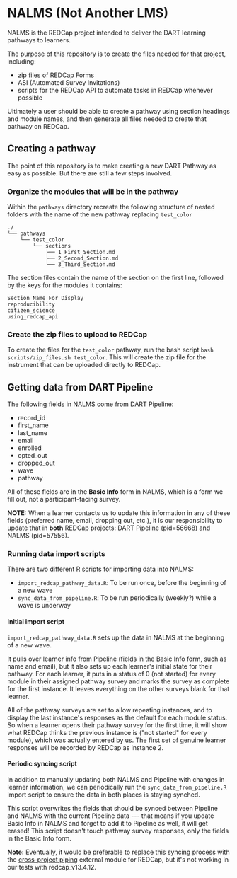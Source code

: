 # NALMS (Not Another LMS)
NALMS is the REDCap project intended to deliver the DART learning pathways to learners.

The purpose of this repository is to create the files needed for that project, including:
- zip files of REDCap Forms
- ASI (Automated Survey Invitations)
- scripts for the REDCap API to automate tasks in REDCap whenever possible

Ultimately a user should be able to create a pathway using section headings and module names, and then generate all files needed to create that pathway on REDCap.

## Creating a pathway

The point of this repository is to make creating a new DART Pathway as easy as possible. But there are still a few steps involved.

### Organize the modules that will be in the pathway

Within the `pathways` directory recreate the following structure of nested folders with the name of the new pathway replacing `test_color`

```
./
└── pathways
    └── test_color
        └── sections
            ├── 1_First_Section.md
            ├── 2_Second_Section.md
            └── 3_Third_Section.md
```

The section files contain the name of the section on the first line, followed by the keys for the modules it contains:

```
Section Name For Display
reproducibility
citizen_science
using_redcap_api
```

### Create the zip files to upload to REDCap

To create the files for the `test_color` pathway, run the bash script `bash scripts/zip_files.sh test_color`. This will create the zip file for the instrument that can be uploaded directly to REDCap.

## Getting data from DART Pipeline

The following fields in NALMS come from DART Pipeline:

- record_id
- first_name
- last_name
- email
- enrolled
- opted_out
- dropped_out
- wave
- pathway

All of these fields are in the **Basic Info** form in NALMS, which is a form we fill out, not a participant-facing survey. 

**NOTE:** When a learner contacts us to update this information in any of these fields (preferred name, email, dropping out, etc.), it is our responsibility to update that in **both** REDCap projects: DART Pipeline (pid=56668) and NALMS (pid=57556). 

### Running data import scripts

There are two different R scripts for importing data into NALMS:

- `import_redcap_pathway_data.R`: To be run once, before the beginning of a new wave
- `sync_data_from_pipeline.R`: To be run periodically (weekly?) while a wave is underway

#### Initial import script

`import_redcap_pathway_data.R` sets up the data in NALMS at the beginning of a new wave. 

It pulls over learner info from Pipeline (fields in the Basic Info form, such as name and email), but it also sets up each learner's initial state for their pathway. 
For each learner, it puts in a status of 0 (not started) for every module in their assigned pathway survey and marks the survey as complete for the first instance. 
It leaves everything on the other surveys blank for that learner. 

All of the pathway surveys are set to allow repeating instances, and to display the last instance's responses as the default for each module status. 
So when a learner opens their pathway survey for the first time, it will show what REDCap thinks the previous instance is ("not started" for every module), which was actually entered by us. 
The first set of genuine learner responses will be recorded by REDCap as instance 2. 

#### Periodic syncing script

In addition to manually updating both NALMS and Pipeline with changes in learner information, we can periodically run the `sync_data_from_pipeline.R` import script to ensure the data in both places is staying synched. 

This script overwrites the fields that should be synced between Pipeline and NALMS with the current Pipeline data --- that means if you update Basic Info in NALMS and forget to add it to Pipeline as well, it will get erased! 
This script doesn't touch pathway survey responses, only the fields in the Basic Info form. 

**Note:** Eventually, it would be preferable to replace this syncing process with the [cross-project piping](https://github.com/vanderbilt-redcap/cross-project-piping-module) external module for REDCap, but it's not working in our tests with redcap_v13.4.12.
